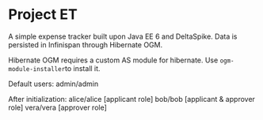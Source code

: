 Project ET
===========
A simple expense tracker built upon Java EE 6 and DeltaSpike.
Data is persisted in Infinispan through Hibernate OGM.

Hibernate OGM requires a custom AS module for hibernate. 
Use `ogm-module-installer`to install it.



Default users: 
admin/admin

After initialization:
alice/alice [applicant role]
bob/bob	    [applicant & approver role]
vera/vera   [approver role]
